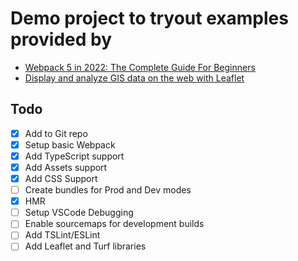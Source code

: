 # Demo project to tryout examples provided by 
- [Webpack 5 in 2022: The Complete Guide For Beginners](https://www.udemy.com/course/webpack-from-beginner-to-advanced/learn/lecture/34709012#overview)
- [Display and analyze GIS data on the web with Leaflet](https://www.udemy.com/course/display-and-analyze-gis-data-on-the-web/learn/lecture/7273050?start=15#overview) 

## Todo
- [x] Add to Git repo
- [x] Setup basic Webpack
- [x] Add TypeScript support
- [x] Add Assets support
- [x] Add CSS Support
- [ ] Create  bundles for Prod and Dev modes
- [x] HMR
- [ ] Setup VSCode Debugging
- [ ] Enable sourcemaps for development builds
- [ ] Add TSLint/ESLint
- [ ] Add Leaflet and Turf libraries